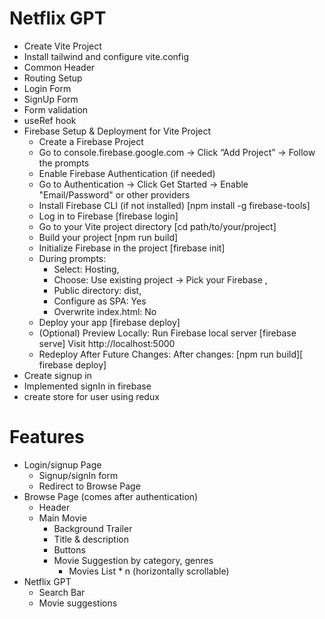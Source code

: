 # Netflix GPT

- Create Vite Project
- Install tailwind and configure vite.config
- Common Header
- Routing Setup
- Login Form
- SignUp Form
- Form validation
- useRef hook
- Firebase Setup & Deployment for Vite Project
    - Create a Firebase Project
    - Go to console.firebase.google.com → Click “Add Project” → Follow the prompts
    - Enable Firebase Authentication (if needed)
    - Go to Authentication → Click Get Started → Enable "Email/Password" or other providers
    - Install Firebase CLI (if not installed) [npm install -g firebase-tools]
    - Log in to Firebase [firebase login]
    - Go to your Vite project directory [cd path/to/your/project]
    - Build your project [npm run build]
    - Initialize Firebase in the project [firebase init]
    - During prompts:
      - Select: Hosting,
      - Choose: Use existing project → Pick your Firebase ,
      - Public directory: dist,
      - Configure as SPA: Yes
      - Overwrite index.html: No
    - Deploy your app [firebase deploy]
    - (Optional) Preview Locally: Run Firebase local server [firebase serve] Visit http://localhost:5000
    - Redeploy After Future Changes: After changes: [npm run build][ firebase deploy]
- Create signup in
- Implemented signIn in firebase
- create store for user using redux

# Features

- Login/signup Page
    - Signup/signIn form
    - Redirect to Browse Page
- Browse Page (comes after authentication)
    - Header
    - Main Movie
        - Background Trailer
        - Title & description
        - Buttons
        - Movie Suggestion by category, genres
            - Movies List * n (horizontally scrollable)
- Netflix GPT
    - Search Bar
    - Movie suggestions